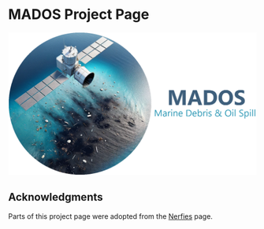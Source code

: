 # MADOS Project Page

![MADOS Logo](./static/images/MADOS_LOGO_text.png)


## Acknowledgments
Parts of this project page were adopted from the [Nerfies](https://nerfies.github.io/) page.